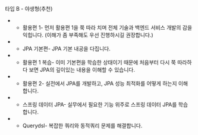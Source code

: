 

타입 B - 야생형(추천)

- - 활용편 1- 먼저 활용편 1을 쭉 따라 치며 전체 기술과 백엔드 서비스 개발의 감을 익힙니다. (이해가 좀 부족해도 우선 진행하시길 권장합니다.)
- - JPA 기본편- JPA 기본 내공을 다집니다.
- - 활용편 1 복습- 이미 기본편을 학습한 상태이기 때문에 처음부터 다시 쭉 따라하다 보면 JPA의 깊이있는 내용을 이해할 수 있습니다.
- - 활용편 2- 실전에서 JPA를 개발하고, JPA 성능 최적화를 어떻게 하는지 이해합니다.
- - 스프링 데이터 JPA- 실무에서 필요한 기능 위주로 스프링 데이터 JPA를 학습합니다.
- - Querydsl- 복잡한 쿼리와 동적쿼리 문제를 해결합니다.
